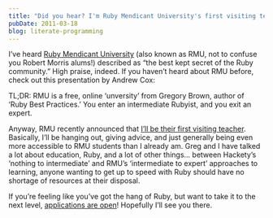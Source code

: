 ```yaml
---
title: "Did you hear? I'm Ruby Mendicant University's first visiting teacher"
pubDate: 2011-03-18
blog: literate-programming
---
```



I’ve heard [Ruby Mendicant University](http://university.rubymendicant.com/) (also known as RMU, not to confuse you Robert Morris alums!) described as “the best kept secret of the Ruby community.” High praise, indeed. If you haven’t heard about RMU before, check out this presentation by Andrew Cox:

TL;DR: RMU is a free, online ‘unversity’ from Gregory Brown, author of ‘Ruby Best Practices.’ You enter an intermediate Rubyist, and you exit an expert.

Anyway, RMU recently announced that [I’ll be their first visiting teacher](http://university.rubymendicant.com/changelog/visiting-teacher-2011-t2-steve-klabnik). Basically, I’ll be hanging out, giving advice, and just generally being even more accessible to RMU students than I already am. Greg and I have talked a lot about education, Ruby, and a lot of other things… between Hackety’s ‘nothing to intermediate’ and RMU’s ‘intermediate to expert’ approaches to learning, anyone wanting to get up to speed with Ruby should have no shortage of resources at their disposal.

If you’re feeling like you’ve got the hang of Ruby, but want to take it to the next level, [applications are open](http://university.rubymendicant.com/admissions)! Hopefully I’ll see you there.
